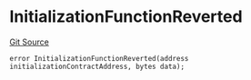 # InitializationFunctionReverted
[Git Source](https://github.com/thrackle-io/tron/blob/81964a0e15d7593cfe172486fd6691a89432c332/src/economic/ruleProcessor/RuleProcessorDiamondLib.sol)


```solidity
error InitializationFunctionReverted(address initializationContractAddress, bytes data);
```

